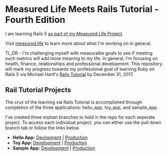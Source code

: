 # Measured Life Meets Rails Tutorial - Fourth Edition

I am learning Rails 5 [as part of my Measured Life Project](http://measured.life/professional/rails-5/i-will-learn-ruby-on-rails-by-new-years-eve-2017/). 

Visit [measured.life](http://measured.life) to learn more about what I'm working on in general. 

TL,DR -  I'm challenging myself with measuralbe goals to see if meeting such metrics will add more meaning to my life. In general, I'm focusing on health, finance, relationships and professional development. This repository will mark my progress towards my professional goal of learning Ruby on Rails 5 via Michael Hartl's [Rails Tutorial](https://www.railstutorial.org) by December 31, 2017.

## Rail Tutorial Projects

The crux of the learning via Rails Tutorial is accomplished through completion of the three applications: hello_app, toy_app, and sample_app.

I've created three orphan branches to hold in the repo for each seperate project. To access each individual project, you can either use the pull down branch tab or follow the links below.

* **Hello App:** [Devlopment](https://github.com/storycoder/ML_Rails_Tutorial/tree/hello_app) | [Production](https://young-badlands-53758.herokuapp.com/)
* **Toy App:** [Development](https://github.com/storycoder/ML_Rails_Tutorial/tree/toy_app) | [Production](https://github.com/storycoder/ML_Rails_Tutorial)
* **Sample App:** [Development](https://github.com/storycoder/ML_Rails_Tutorial/tree/sample_app) | [Production](https://github.com/storycoder/ML_Rails_Tutorial) 

